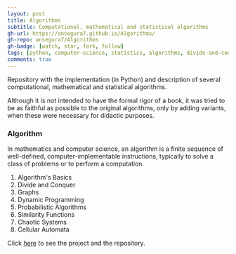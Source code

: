 ```yaml
---
layout: post
title: Algorithms
subtitle: Computational, mathematical and statistical algorithms
gh-url: https://ansegura7.github.io/Algorithms/
gh-repo: ansegura7/Algorithms
gh-badge: [watch, star, fork, follow]
tags: [python, computer-science, statistics, algorithms, divide-and-conquer, graphs, dynamic-programming, probabilistic-algorithms, similarity-measures, chaotic-systems, cellular-automata, dijkstra-algorithm, lasvegas-algorithm, hanoi-towers, graph-coloring, fractal, networkx]
comments: true
---
```


Repository with the implementation (in Python) and description of several computational, mathematical and statistical algorithms.

Although it is not intended to have the formal rigor of a book, it was tried to be as faithful as possible to the original algorithms, only by adding variants, when these were necessary for didactic purposes.

### Algorithm
In mathematics and computer science, an algorithm is a finite sequence of well-defined, computer-implementable instructions, typically to solve a class of problems or to perform a computation.

1. Algorithm's Basics
2. Divide and Conquer
3. Graphs
4. Dynamic Programming
5. Probabilistic Algorithms
6. Similarity Functions
7. Chaotic Systems
8. Cellular Automata

Click [here](https://ansegura7.github.io/Algorithms/) to see the project and the repository.
